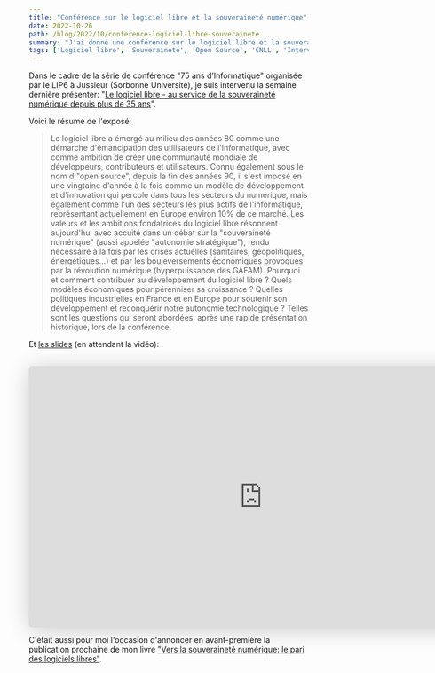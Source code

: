 ```yaml
---
title: "Conférence sur le logiciel libre et la souveraineté numérique"
date: 2022-10-26
path: /blog/2022/10/conference-logiciel-libre-souverainete
summary: "J'ai donné une conférence sur le logiciel libre et la souveraineté numérique"
tags: ['Logiciel libre', 'Souveraineté', 'Open Source', 'CNLL', 'Interview']
---
```



Dans le cadre de la série de conférence "75 ans d’Informatique" organisée par le LIP6 à Jussieur (Sorbonne Université), je suis intervenu la semaine dernière présenter: "[Le logiciel libre - au service de la souveraineté numérique depuis plus de 35 ans](https://www.lip6.fr/75ans/?guest=Fermigier)".

Voici le résumé de l'exposé:

> Le logiciel libre a émergé au milieu des années 80 comme une démarche d'émancipation des utilisateurs de l'informatique, avec comme ambition de créer une communauté mondiale de développeurs, contributeurs et utilisateurs. Connu également sous le nom d'"open source", depuis la fin des années 90, il s'est imposé en une vingtaine d'année à la fois comme un modèle de développement et d'innovation qui percole dans tous les secteurs du numérique, mais également comme l'un des secteurs les plus actifs de l'informatique, représentant actuellement en Europe environ 10% de ce marché. Les valeurs et les ambitions fondatrices du logiciel libre résonnent aujourd'hui avec accuité dans un débat sur la "souveraineté numérique" (aussi appelée "autonomie stratégique"), rendu nécessaire à la fois par les crises actuelles (sanitaires, géopolitiques, énergétiques...) et par les bouleversements économiques provoqués par la révolution numérique (hyperpuissance des GAFAM). Pourquoi et comment contribuer au développement du logiciel libre ? Quels modèles économiques pour pérenniser sa croissance ? Quelles politiques industrielles en France et en Europe pour soutenir son développement et reconquérir notre autonomie technologique ? Telles sont les questions qui seront abordées, après une rapide présentation historique, lors de la conférence.

Et [les slides](https://speakerdeck.com/sfermigier/le-logiciel-libre-au-service-de-la-souverainete-numerique-depuis-plus-de-35-ans) (en attendant la vidéo):

<br>

<iframe class="speakerdeck-iframe" style="border: 0px none; background: rgba(0, 0, 0, 0.1) padding-box; margin: 0px; padding: 0px; border-radius: 6px; box-shadow: rgba(0, 0, 0, 0.2) 0px 5px 40px; width: 840px; height: 471px;" src="https://speakerdeck.com/player/645cc35f1b5d4a1a90785f2ebd3635f6" title="Le logiciel libre: au service de la souveraineté numérique depuis plus de 35 ans" allowfullscreen="true" mozallowfullscreen="true" webkitallowfullscreen="true" data-ratio="1.78343949044586" frameborder="0"></iframe>

<br>

C'était aussi pour moi l'occasion d'annoncer en avant-première la publication prochaine de mon livre ["Vers la souveraineté numérique: le pari des logiciels libres"](https://souverainete.net/).